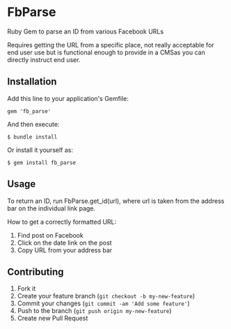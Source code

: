 # FbParse

Ruby Gem to parse an ID from various Facebook URLs

Requires getting the URL from a specific place, not really acceptable for end user use but is functional enough to provide in a CMSas you can directly instruct end user.

## Installation

Add this line to your application's Gemfile:

    gem 'fb_parse'

And then execute:

    $ bundle install

Or install it yourself as:

    $ gem install fb_parse

## Usage

To return an ID, run FbParse.get_id(url), where url is taken from the address bar on the individual link page.

How to get a correctly formatted URL:

1. Find post on Facebook
2. Click on the date link on the post
3. Copy URL from your address bar

## Contributing

1. Fork it
2. Create your feature branch (`git checkout -b my-new-feature`)
3. Commit your changes (`git commit -am 'Add some feature'`)
4. Push to the branch (`git push origin my-new-feature`)
5. Create new Pull Request